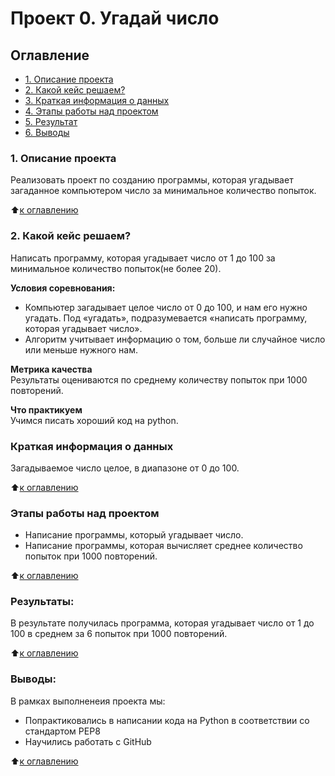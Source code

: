 # Проект 0. Угадай число

## Оглавление

* [1. Описание проекта](https://github.com/junk30765/SF_repository/blob/main/project%200/README%20project%200.md#Описаниепроекта)
* [2. Какой кейс решаем?](https://github.com/junk30765/SF_repository/blob/main/project%200/README%20project%200.md#Какойкейсрешаем?)
* [3. Краткая информация о данных](https://github.com/junk30765/SF_repository/blob/main/project%200/README%20project%200.md#Краткаяинформацияоданных)
* [4. Этапы работы над проектом](https://github.com/junk30765/SF_repository/blob/main/project%200/README%20project%200.md#Этапыработынадпроектом)
* [5. Результат](https://github.com/junk30765/SF_repository/blob/main/project%200/README%20project%200.md#Результат)
* [6. Выводы](https://github.com/junk30765/SF_repository/blob/main/project%200/README%20project%200.md#Выводы)

### 1. Описание проекта
Реализовать проект по созданию программы, которая угадывает загаданное компьютером число за минимальное количество попыток.

:arrow_up:[к оглавлению](https://github.com/junk30765/SF_repository/blob/main/project%200/README%20project%200.md#Оглавление)

### 2. Какой кейс решаем?
Написать программу, которая угадывает число от 1 до 100 за минимальное количество попыток(не более 20).

**Условия соревнования:**  
- Компьютер загадывает целое число от 0 до 100, и нам его нужно угадать. Под «угадать», подразумевается «написать программу, которая угадывает число».
- Алгоритм учитывает информацию о том, больше ли случайное число или меньше нужного нам.

**Метрика качества**     
Результаты оцениваются по среднему количеству попыток при 1000 повторений.

**Что практикуем**     
Учимся писать хороший код на python.


### Краткая информация о данных
Загадываемое число целое, в диапазоне от 0 до 100.
  
:arrow_up:[к оглавлению](https://github.com/junk30765/SF_repository/blob/main/project%200/README%20project%200.md#Оглавление)


### Этапы работы над проектом  
- Написание программы, который угадывает число.
- Написание программы, которая вычисляет среднее количество попыток при 1000 повторений.

:arrow_up:[к оглавлению](https://github.com/junk30765/SF_repository/blob/main/project%200/README%20project%200.md#Оглавление)


### Результаты:  
В результате получилась программа, которая угадывает число от 1 до 100 в среднем за 6 попыток при 1000 повторений.

:arrow_up:[к оглавлению](https://github.com/junk30765/SF_repository/blob/main/project%200/README%20project%200.md#Оглавление)


### Выводы:  
В рамках выполненеия проекта мы:
- Попрактиковались в написании кода на Python в соответствии со стандартом PEP8
- Научились работать с GitHub

:arrow_up:[к оглавлению](https://github.com/junk30765/SF_repository/blob/main/project%200/README%20project%200.md#Оглавление)